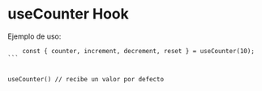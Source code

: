 # useCounter Hook


Ejemplo de uso:
````
    const { counter, increment, decrement, reset } = useCounter(10);
```


useCounter() // recibe un valor por defecto
